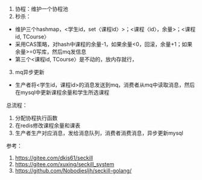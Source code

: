 1. 协程：维护一个协程池
2. 秒杀：
- 维护三个hashmap，<学生id，set〈课程id〉>；<课程〈id〉，余量>；<课程id, TCourse〉
- 采用CAS策略，对hash中课程的余量-1，如果余量<0，回滚，余量+1；如果余量>=0写库，然后mq发信息
- 第三个<课程id, TCourse〉是不动的，放内存就行，
3. mq异步更新
- 生产者将<学生id，课程id>的消息发送到mq，消费者从mq中读取消息，然后在mysql中更新课程余量和学生所选课程

总流程：
1. 分配协程执行函数
2. 在redis修改课程余量和课表
3. 生产者生产对应消息，发给消息队列，消费者消费消息，异步更新mysql

参考：
1. https://gitee.com/dkis61/seckill
2. https://gitee.com/xuxing/seckill_system
3. https://github.com/Nobodiesljh/seckill-golang/